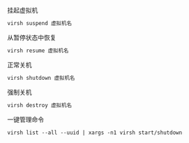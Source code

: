 挂起虚拟机

```bash
virsh suspend 虚拟机名
```

从暂停状态中恢复

```bash
virsh resume 虚拟机名
```

正常关机

```bash
virsh shutdown 虚拟机名
```

强制关机

```bash
virsh destroy 虚拟机名
```

一键管理命令

```
virsh list --all --uuid | xargs -n1 virsh start/shutdown
```



